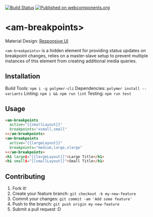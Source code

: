 [![Build Status](https://travis-ci.org/admwx7/am-breakpoints.svg?branch=master)](https://travis-ci.org/admwx7/am-breakpoints)
[![Published on webcomponents.org](https://img.shields.io/badge/webcomponents.org-published-blue.svg)](https://www.webcomponents.org/element/admwx7/am-breakpoints)

# &lt;am-breakpoints&gt;

  Material Design: [Responsive UI](https://material.io/guidelines/layout/responsive-ui.html#responsive-ui-breakpoints)

  `<am-breakpoints>` is a hidden element for providing status updates on breakpoint changes, relies on a master-slave
  setup to prevent multiple instances of this element from creating additional media queries.

## Installation

  Build Tools: `npm i -g polymer-cli`
  Dependencies: `polymer install --variants`
  Linting: `npm i && npm run lint`
  Testing: `npm run test`

## Usage

  <!---
  ```
  <custom-element-demo>
    <template>
      <script src="../webcomponentsjs/webcomponents-light.js"></script>
      <link rel="import" href="am-breakpoints.html">
      <style>
        [large], [small] {
          display: block;
        }
        h1 {
          display: none;
        }
      </style>
      <next-code-block></next-code-block>
    </template>
  </custom-element-demo>
  ```
  -->
  ```html
  <am-breakpoints
    active="{{smallLayout}}"
    breakpoints="xsmall,small"
  ></am-breakpoints>
  <am-breakpoints
    active="{{largeLayout}}"
    breakpoints="medium,large,xlarge"
  ></am-breakpoints>
  <h1 large$="[[largeLayout]]">Large Title</h1>
  <h1 small$="[[smallLayout]]">Small Title</h1>
  ```

## Contributing

  1. Fork it!
  2. Create your feature branch: `git checkout -b my-new-feature`
  3. Commit your changes: `git commit -am 'Add some feature'`
  4. Push to the branch: `git push origin my-new-feature`
  5. Submit a pull request :D
